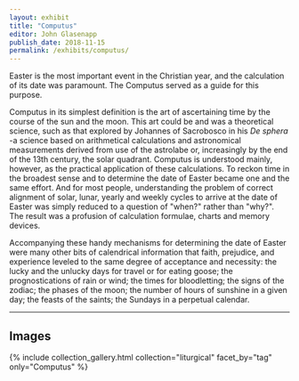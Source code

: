 ```yaml
---
layout: exhibit
title: "Computus"
editor: John Glasenapp
publish_date: 2018-11-15
permalink: /exhibits/computus/
---
```


Easter is the most important event in the Christian year, and the calculation of its date was paramount. The Computus served as a guide for this purpose.

Computus in its simplest definition is the art of ascertaining time by the course of the sun and the moon. This art could be and was a theoretical science, such as that explored by Johannes of Sacrobosco in his *De sphera* -a science based on arithmetical calculations and astronomical measurements derived from use of the astrolabe or, increasingly by the end of the 13th century, the solar quadrant. Computus is understood mainly, however, as the practical application of these calculations. To reckon time in the broadest sense and to determine the date of Easter became one and the same effort. And for most people, understanding the problem of correct alignment of solar, lunar, yearly and weekly cycles to arrive at the date of Easter was simply reduced to a question of "when?" rather than "why?". The result was a profusion of calculation formulae, charts and memory devices.

Accompanying these handy mechanisms for determining the date of Easter were many other bits of calendrical information that faith, prejudice, and experience leveled to the same degree of acceptance and necessity: the lucky and the unlucky days for travel or for eating goose; the prognostications of rain or wind; the times for bloodletting; the signs of the zodiac; the phases of the moon; the number of hours of sunshine in a given day; the feasts of the saints; the Sundays in a perpetual calendar.

---

## Images

{% include collection_gallery.html collection="liturgical" facet_by="tag" only="Computus" %}

<!-- ---

Smith Western Add. MS 01, ff. 60v-61: A 14th-century Italian manuscript of Johannes de Sacrobosco's *Computus ecclesiasticus* with a diagram of the celestial bodies. 

Plimpton MS 170, f. 64v: A copy of Bono da Lucca, *Computus solaris et lunaris* produced in Italy during the 1390s with an Easter chart to the year 1882 (new style).

Plimpton MS 211, ff. 137v-138: An early 16th-century Italian treatise on arithmetic with a mnemonic hand for the date of Easter.

---

***A Complete Calendar*** 

The calendar reproduced here in its entirety is in a book devoted to computistical materials copied in England in the middle years of the 15th century; the calendar itself was probably copied ca. 1417. The codex contains the present calendar, charts of the eclipses of the sun and of the moon, Chaucer's Treatise on the Astrolabe, and a brief medicinal tract on humors of the body.

This calendar contains a large number of computistical columns, given the nature of its text; most liturgical calendars only have the columns numbered 7, 8, 10, 11, 12 below:

1. Beginning of dawn
2. Midnight
3. First Metonic cycle of conjunctions for the years 1387-1405 (left blank)
4. Second Metonic cycle of conjunctions for the years 1406-1424
5. Sunrise
6. Altitude of the sun at noon
7. Golden Numbers
8. Dominical Letters
9. Numbering of the days per month
10. Numbering of the days according to the calends, nones and ides
11. Names of the calends, nones and ides
12. Saints' feasts
13. Planetary hours
14. Third Metonic cycle of conjunctions for the years 1425-1443
15. Fourth Metonic cycle of conjunctions for the years 1444-1462
16. Midday
17. Beginning of dusk

**For the full explanation of these columns, see Linne R. Mooney, *The Kalendarium of John Somer* (Athens GA, University of Georgia Press, 1998), pp. 38-41.**

---

f. 2, January

f. 2v, February

f. 3, March

f. 3v, April

f. 4, May

f. 4v, June

f. 5, July

f. 5v, August

f. 6, September

f. 6v, October

f. 7, November

f. 7v, December
 -->